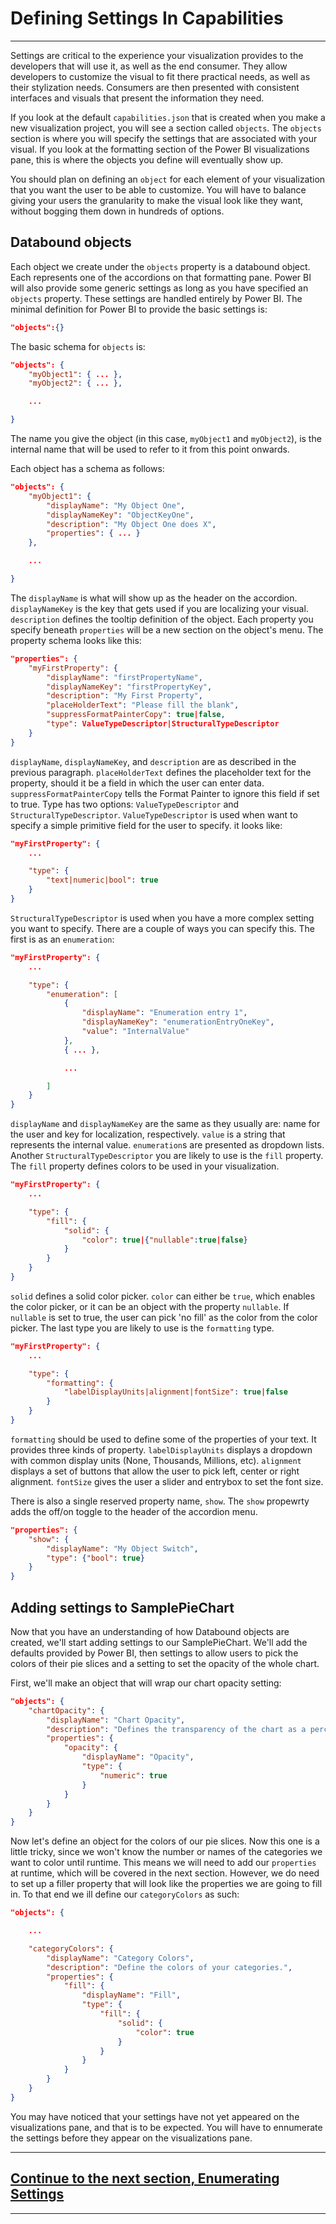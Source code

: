 



# Defining Settings In Capabilities
---

Settings are critical to the experience your visualization provides to the developers that will use it, as well as the end consumer. They allow developers to customize the visual to fit there practical needs, as well as their stylization needs. Consumers are then presented with consistent interfaces and visuals that present the information they need.

If you look at the default `capabilities.json` that is created when you make a new visualization project, you will see a section called `objects`. The `objects` section is where you will specify the settings that are associated with your visual. If you look at the formatting section of the Power BI visualizations pane, this is where the objects you define will eventually show up.

You should plan on defining an `object` for each element of your visualization that you want the user to be able to customize. You will have to balance giving your users the granularity to make the visual look like they want, without bogging them down in hundreds of options.

## Databound objects
Each object we create under the `objects` property is a databound object. Each represents one of the accordions on that formatting pane. Power BI will also provide some generic settings as long as you have specified an `objects` property. These settings are handled entirely by Power BI. The minimal definition for Power BI to provide the basic settings is:

```json
"objects":{}
```

The basic schema for `objects` is:

```json
"objects": {
    "myObject1": { ... },
    "myObject2": { ... },

    ...

}
```

The name you give the object (in this case, `myObject1` and `myObject2`), is the internal name that will be used to refer to it from this point onwards.

Each object has a schema as follows:

```json
"objects": {
    "myObject1": {
        "displayName": "My Object One",
        "displayNameKey": "ObjectKeyOne",
        "description": "My Object One does X",
        "properties": { ... }
    },

    ...

}
```

The `displayName` is what will show up as the header on the accordion. `displayNameKey` is the key that gets used if you are localizing your visual. `description` defines the tooltip definition of the object. Each property you specify beneath `properties` will be a new section on the object's menu. The property schema looks like this:

```json
"properties": {
    "myFirstProperty": {
        "displayName": "firstPropertyName",
        "displayNameKey": "firstPropertyKey",
        "description": "My First Property",
        "placeHolderText": "Please fill the blank",
        "suppressFormatPainterCopy": true|false,
        "type": ValueTypeDescriptor|StructuralTypeDescriptor
    }
}
```

`displayName`, `displayNameKey`, and `description` are as described in the previous paragraph. `placeHolderText` defines the placeholder text for the property, should it be a field in which the user can enter data. `suppressFormatPainterCopy` tells the Format Painter to ignore this field if set to true. Type has two options: `ValueTypeDescriptor` and `StructuralTypeDescriptor`. `ValueTypeDescriptor` is used when want to specify a simple primitive field for the user to specify. it looks like:

```json
"myFirstProperty": {
    ...

    "type": {
        "text|numeric|bool": true
    }
}
```

<a name="enumerations"></a>`StructuralTypeDescriptor` is used when you have a more complex setting you want to specify. There are a couple of ways you can specify this. The first is as an `enumeration`:

```json
"myFirstProperty": {
    ...

    "type": {
        "enumeration": [
            {
                "displayName": "Enumeration entry 1",
                "displayNameKey": "enumerationEntryOneKey",
                "value": "InternalValue"
            },
            { ... },

            ...

        ]
    }
}
```

`displayName` and `displayNameKey` are the same as they usually are: name for the user and key for localization, respectively. `value` is a string that represents the internal value. `enumeration`s are presented as dropdown lists. Another `StructuralTypeDescriptor` you are likely to use is the `fill` property. The `fill` property defines colors to be used in your visualization.

```json
"myFirstProperty": {
    ...

    "type": {
        "fill": {
            "solid": {
                "color": true|{"nullable":true|false}
            }
        }
    }
}
```

`solid` defines a solid color picker. `color` can either be `true`, which enables the color picker, or it can be an object with the property `nullable`. If `nullable` is set to true, the user can pick 'no fill' as the color from the color picker. The last type you are likely to use is the `formatting` type.

```json
"myFirstProperty": {
    ...

    "type": {
        "formatting": {
            "labelDisplayUnits|alignment|fontSize": true|false
        }
    }
}
```

`formatting` should be used to define some of the properties of your text. It provides three kinds of property. `labelDisplayUnits` displays a dropdown with common display units (None, Thousands, Millions, etc). `alignment` displays a set of buttons that allow the user to pick left, center or right alignment. `fontSize` gives the user a slider and entrybox to set the font size.

There is also a single reserved property name, `show`. The `show` propewrty adds the off/on toggle to the header of the accordion menu.

```json
"properties": {
    "show": {
        "displayName": "My Object Switch",
        "type": {"bool": true}
    }
}
```

## Adding settings to SamplePieChart
Now that you have an understanding of how Databound objects are created, we'll start adding settings to our SamplePieChart. We'll add the defaults provided by Power BI, then settings to allow users to pick the colors of their pie slices and a setting to set the opacity of the whole chart.

First, we'll make an object that will wrap our chart opacity setting:

```json
"objects": {
    "chartOpacity": {
        "displayName": "Chart Opacity",
        "description": "Defines the transparency of the chart as a percentage.",
        "properties": {
            "opacity": {
                "displayName": "Opacity",
                "type": {
                    "numeric": true
                }
            }
        }
    }
}
```

Now let's define an object for the colors of our pie slices. Now this one is a little tricky, since we won't know the number or names of the categories we want to color until runtime. This means we will need to add our `properties` at runtime, which will be covered in the next section. However, we do need to set up a filler property that will look like the properties we are going to fill in. To that end we ill define our `categoryColors` as such:

```json
"objects": {

    ...

    "categoryColors": {
        "displayName": "Category Colors",
        "description": "Define the colors of your categories.",
        "properties": {
            "fill": {
                "displayName": "Fill",
                "type": {
                    "fill": {
                        "solid": {
                            "color": true
                        }
                    }
                }
            }
        }
    }
}
```

You may have noticed that your settings have not yet appeared on the visualizations pane, and that is to be expected. You will have to ennumerate the settings before they appear on the visualizations pane.

---
## **[Continue to the next section, Enumerating Settings](../advanced/SettingsEnumeration.md)**
---




